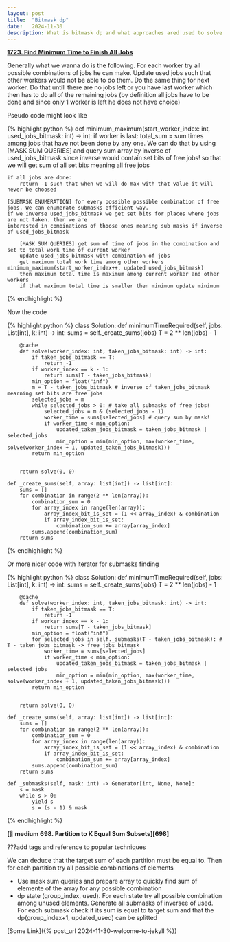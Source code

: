 ```yaml
---
layout: post
title:  "Bitmask dp"
date:   2024-11-30
description: What is bitmask dp and what approaches ared used to solve such kind of problems. Also some useful algorithms such as efficient submask enumeration and bit operations. Examples of few leetcode problems and their solutions with proofs and code examples
---
```


**[1723. Find Minimum Time to Finish All Jobs][1723]**

Generally what we wanna do is the following. For each worker try all possible combinations of jobs he can make. Update used jobs such that other workers would not be able to do them. Do the same thing for next worker. Do that untill there are no jobs left or you have last worker which then has to do all of the remaining jobs (by definition all jobs have to be done and since only 1 worker is left he does not have choice)

Pseudo code might look like

{% highlight python %}
def minimum_maximum(start_worker_index: int, used_jobs_bitmask: int) -> int:
    if worker is last:
        total_sum = sum times among jobs that have not been done by any one. We can
        do that by using [MASK SUM QUERIES] and query sum array by inverse of used_jobs_bitmask
        since inverse would contain set bits of free jobs! so that we will get sum of all set bits meaning
        all free jobs

    if all jobs are done:
        return -1 such that when we will do max with that value it will never be choosed

    [SUBMASK ENUMERATION] for every possible possible combination of free jobs. We can enumerate submasks efficient way.
    if we inverse used_jobs_bitmask we get set bits for places where jobs are not taken. then we are 
    interested in combinations of thoose ones meaning sub masks if inverse of used_jobs_bitmask

        [MASK SUM QUERIES] get sum of time of jobs in the combination and set to total work time of current worker
        update used_jobs_bitmask with combination of jobs
        get maximum total work time among other workers minimum_maximum(start_worker_index++, updated used_jobs_bitmask)
        then maximum total time is maximum among current worker and other workers
        if that maximum total time is smaller then minimum update minimum
{% endhighlight %}

Now the code

{% highlight python %}
class Solution:
    def minimumTimeRequired(self, jobs: List[int], k: int) -> int:
        sums = self._create_sums(jobs)
        T = 2 ** len(jobs) - 1

        @cache
        def solve(worker_index: int, taken_jobs_bitmask: int) -> int:    
            if taken_jobs_bitmask == T:
                return -1
            if worker_index == k - 1:
                return sums[T - taken_jobs_bitmask]
            min_option = float("inf")
            m = T - taken_jobs_bitmask # inverse of taken_jobs_bitmask mearning set bits are free jobs
            selected_jobs = m
            while selected_jobs > 0: # take all submasks of free jobs!
                selected_jobs = m & (selected_jobs - 1)
                worker_time = sums[selected_jobs] # query sum by mask!
                if worker_time < min_option:
                    updated_taken_jobs_bitmask = taken_jobs_bitmask | selected_jobs
                    min_option = min(min_option, max(worker_time, solve(worker_index + 1, updated_taken_jobs_bitmask)))
            return min_option


        return solve(0, 0)

    def _create_sums(self, array: list[int]) -> list[int]:
        sums = []
        for combination in range(2 ** len(array)):
            combination_sum = 0
            for array_index in range(len(array)):
                array_index_bit_is_set = (1 << array_index) & combination
                if array_index_bit_is_set:
                    combination_sum += array[array_index]
            sums.append(combination_sum)
        return sums
{% endhighlight %}

Or more nicer code with iterator for submasks finding

{% highlight python %}
class Solution:
    def minimumTimeRequired(self, jobs: List[int], k: int) -> int:
        sums = self._create_sums(jobs)
        T = 2 ** len(jobs) - 1

        @cache
        def solve(worker_index: int, taken_jobs_bitmask: int) -> int:    
            if taken_jobs_bitmask == T:
                return -1
            if worker_index == k - 1:
                return sums[T - taken_jobs_bitmask]
            min_option = float("inf")
            for selected_jobs in self._submasks(T - taken_jobs_bitmask): # T - taken_jobs_bitmask -> free_jobs_bitmask
                worker_time = sums[selected_jobs]
                if worker_time < min_option:
                    updated_taken_jobs_bitmask = taken_jobs_bitmask | selected_jobs
                    min_option = min(min_option, max(worker_time, solve(worker_index + 1, updated_taken_jobs_bitmask)))
            return min_option
        

        return solve(0, 0)

    def _create_sums(self, array: list[int]) -> list[int]:
        sums = []
        for combination in range(2 ** len(array)):
            combination_sum = 0
            for array_index in range(len(array)):
                array_index_bit_is_set = (1 << array_index) & combination
                if array_index_bit_is_set:
                    combination_sum += array[array_index]
            sums.append(combination_sum)
        return sums

    def _submasks(self, mask: int) -> Generator[int, None, None]:
        s = mask
        while s > 0:
            yield s
            s = (s - 1) & mask
{% endhighlight %}

**[🍊 medium 698. Partition to K Equal Sum Subsets][698]**

???add tags and reference to popular techniques

We can deduce that the target sum of each partition must be equal to. Then for each partition try all possible combinations of elements

* Use mask sum queries and prepare array to quickly find sum of elemente of the array for any possible combination
* dp state (group_index, used). For each state try all possible combination among unused elements. Generate all submasks of inversee of used. For each submask check if its sum is equal to target sum and that the dp(group_index+1, updated_used) can be splitted

[Some Link]({% post_url 2024-11-30-welcome-to-jekyll %})

[1723]: https://leetcode.com/problems/find-minimum-time-to-finish-all-jobs
[1066]: https://leetcode.com/problems/campus-bikes-ii
[1986]: https://leetcode.com/problems/minimum-number-of-work-sessions-to-finish-the-tasks
[1723]: https://leetcode.com/problems/find-minimum-time-to-finish-all-jobs
[2305]: https://leetcode.com/problems/fair-distribution-of-cookies
[1994]: https://leetcode.com/problems/the-number-of-good-subsets
